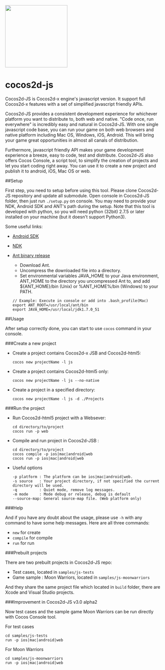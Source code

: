 <img src="http://www.cocos2d-x.org/attachments/801/cocos2dx_portrait.png" width=200>

cocos2d-js
===========

Cocos2d-JS is Cocos2d-x engine's javascript version. It support full Cocos2d-x features with a set of simplified javascript friendly APIs.

Cocos2d-JS provides a consistent development experience for whichever platform you want to distribute to, both web and native. "Code once, run everywhere" is incredibly easy and natural in Cocos2d-JS. With one single javascript code base, you can run your game on both web browsers and native platform including Mac OS, Windows, iOS, Android. This will bring your game great opportunities in almost all canals of distribution.

Furthermore, javascript friendly API makes your game development experience a breeze, easy to code, test and distribute. Cocos2d-JS also offers Cocos Console, a script tool, to simplify the creation of projects and let you start coding right away. You can use it to create a new project and publish it to android, iOS, Mac OS or web.

##Setup

First step, you need to setup before using this tool. Please clone Cocos2d-JS repository and update all submodule. Open console in Cocos2d-JS folder, then just run `./setup.py` on console. You may need to provide your NDK, Android SDK and ANT's path during the setup. Note that this tool is developed with python, so you will need python (32bit) 2.7.5 or later installed on your machine (but it doesn't support Python3).

Some useful links:

* [Android SDK](https://developer.android.com/sdk/index.html?hl=sk)
* [NDK](https://developer.android.com/tools/sdk/ndk/index.html)
* [Ant binary release](http://ant.apache.org/)
    - Download Ant.
    - Uncompress the downloaded file into a directory.
    - Set environmental variables JAVA_HOME to your Java environment, ANT_HOME to the directory you uncompressed Ant to, and add ${ANT_HOME}/bin (Unix) or %ANT_HOME%/bin (Windows) to your PATH.
    
    ```
    // Example: Execute in console or add into .bash_profile(Mac)
    export ANT_ROOT=/usr/local/ant/bin
    export JAVA_HOME=/usr/local/jdk1.7.0_51
    ```

##Usage

After setup correctly done, you can start to use `cocos` command in your console.

###Create a new project

* Create a project contains Cocos2d-x JSB and Cocos2d-html5:

	```
	cocos new projectName -l js
	```

* Create a project contains Cocos2d-html5 only:

	```
	cocos new projectName -l js --no-native
	```

* Create a project in a specified directory:

	```
	cocos new projectName -l js -d ./Projects
	```

###Run the project

* Run Cocos2d-html5 project with a Websever:

	```
	cd directory/to/project
	cocos run -p web
	```

* Compile and run project in Cocos2d-JSB :

	```
	cd directory/to/project
	cocos compile -p ios|mac|android|web
	cocos run -p ios|mac|android|web
	```

* Useful options

	```
	-p platform : The platform can be ios|mac|android|web.
	-s source   : Your project directory, if not specified the current directory will be used.
	-q          : Quiet mode, remove log messages.
	-m mode     : Mode debug or release, debug is default
	--source-map: General source-map file. (Web platform only)
	```

###Help

And if you have any doubt about the usage, please use `-h` with any command to have some help messages. Here are all three commands:

* `new` for create
* `compile` for compile
* `run` for run

###Prebuilt projects

There are two prebuilt projects in Cocos2d-JS repo:

- Test cases, located in `samples/js-tests`
- Game sample : Moon Warriors, located in `samples/js-moonwarriors`

And they share the same project file which located in `build` folder, there are Xcode and Visual Studio projects.

###Improvement in Cocos2d-JS v3.0 alpha2

Now test cases and the sample game Moon Warriors can be run directly with Cocos Console tool.

For test cases

```
cd samples/js-tests
run -p ios|mac|android|web
```

For Moon Warriors

```
cd samples/js-moonwarriors
run -p ios|mac|android|web
```